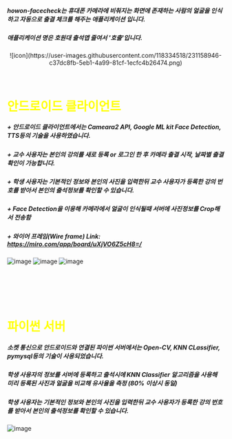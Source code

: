 ##### howon-facecheck는 휴대폰 카메라에 비춰지는 화면에 존재하는 사람의 얼굴을 인식 하고 자동으로 출결 체크를 해주는 애플리케이션 입니다.
##### 애플리케이션 명은 호원대 출석앱 줄여서 '호출'입니다.
<p align="center">![icon](https://user-images.githubusercontent.com/118334518/231158946-c37dc8fb-5eb1-4a99-81cf-1ecfc4b26474.png)</p>
</br>

# <span style="color:yellow">안드로이드 클라이언트</span>
##### + 안드로이드 클라이언트에서는 Cameara2 API, Google ML kit Face Detection, TTS등의 기술을 사용하였습니다.
##### + 교수 사용자는 본인의 강의를 새로 등록 or 로그인 한 후 카메라 출결 시작, 날짜별 출결확인이 가능합니다.
##### + 학생 사용자는 기본적인 정보와 본인의 사진을 입력한뒤 교수 사용자가 등록한 강의 번호를 받아서 본인의 출석정보를 확인할 수 있습니다.
##### + Face Detection을 이용해 카메라에서 얼굴이 인식될때 서버에 사진정보를 Crop해서 전송함
##### + 와이어 프레임(Wire frame) Link: https://miro.com/app/board/uXjVO6Z5cH8=/

![image](https://user-images.githubusercontent.com/118334518/231157362-7d22dabd-f46e-41fe-a339-681de6080729.png)
![image](https://user-images.githubusercontent.com/118334518/231157446-af79839f-f3a6-421a-8482-02d3afa2a07a.png)
![image](https://user-images.githubusercontent.com/118334518/231157566-8da3ac72-4217-40fd-9b00-e16abbf590c9.png)

</br></br></br></br>
# <span style="color:yellow">파이썬 서버</span>
##### 소켓 통신으로 안드로이드와 연결된 파이썬 서버에서는 Open-CV, KNN CLassifier, pymysql등의 기술이 사용되었습니다.
##### 학생 사용자의 정보를 서버에 등록하고 출석시에 KNN Classifier 알고리즘을 사용해 미리 등록된 사진과 얼굴을 비교해 유사율을 측정 (80% 이상시 동일)
##### 학생 사용자는 기본적인 정보와 본인의 사진을 입력한뒤 교수 사용자가 등록한 강의 번호를 받아서 본인의 출석정보를 확인할 수 있습니다.

![image](https://user-images.githubusercontent.com/118334518/231157268-ad188c2a-1d77-4df3-8992-c35a99636b45.png)











